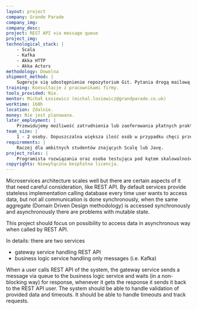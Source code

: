 ```yaml
---
layout: project
company: Grande Parade
company_img:
company_desc:
project: REST API via message queue
project_img:
technological_stack: |
    - Scala
    - Kafka
    - Akka HTTP
    - Akka Actors
methodology: Dowolna
shipment_method: |
    Sugeruje się udostępnienie repozytorium Git. Pytania drogą mailową lub na konsultacjach w siedzibie firmy Grand Parade, raz w tygodniu 1h.
training: Konsultacje z pracownikami firmy.
tools_provided: Nie.
mentor: Michał Łosiewicz (michal.losiewicz@grandparade.co.uk)
worktime: 160h
location: Zdalnie.
money: Nie jest planowana.
later_employment: |
    Przewidujemy możliwość zatrudnienia lub zaoferowania płatnych praktyk.
team_size: |
    1 - ­2 osoby. Dopuszczalna większa ilość osób w przypadku chęci przetestowania alternatywnych rozwiązań lub automatyzacji testów odporności (resilience tests).
requirements: |
    Raczej dla ambitnych studentów znających Scalę lub Javę.
project_roles: |
    Programista rozwiązania oraz osoba testująca pod kątem skalowalności i odporności.
copyrights: Niewyłączna bezpłatna licencja.
---
```

Microservices architecture scales well but there are certain aspects of it that need careful consideration, like REST API. By default services provide stateless implementation calling database every time user wants to access data, but not all communication is done synchronously, when the same aggregate (Domain Driven Design methodology) is accessed synchronously and asynchronously there are problems with mutable state.

This project should focus on possibility to access data in asynchronous way when called by REST API.

In details: there are two services

- gateway service handling REST API
- business logic service handling only messages (i.e. Kafka)

When a user calls REST API of the system, the gateway service sends a message via queue to the business logic service and waits (in a non­blocking way) for response, whenever it gets the response it sends it back to the REST API user. The system should be able to handle validation of provided data and timeouts. It should be able to handle timeouts and track requests.